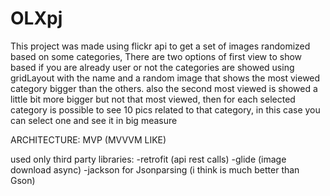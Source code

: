 # OLXpj

This project was made using flickr api to get a set of images randomized based on some categories, 
There are two options of first view to show based if you are already user or not 
the categories are showed using gridLayout with the name and a random image that shows the most viewed category bigger than the others.
also the second most viewed is showed a little bit more bigger but not that most viewed, 
then for each selected category is possible to see 10 pics related to that category, in this case you can select one and see it in big measure

ARCHITECTURE: MVP (MVVVM LIKE)

used only third party libraries:
-retrofit (api rest calls)
-glide (image download async)
-jackson for Jsonparsing (i think is much better than Gson)
